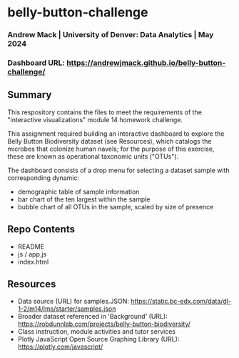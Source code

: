 # belly-button-challenge
### Andrew Mack  |  University of Denver: Data Analytics  |  May 2024
### Dashboard URL: https://andrewjmack.github.io/belly-button-challenge/

## Summary
This respository contains the files to meet the requirements of the "interactive visualizations" module 14 homework challenge.

This assignment required building an interactive dashboard to explore the Belly Button Biodiversity dataset (see Resources), which catalogs the microbes that colonize human navels; for the purpose of this exercise, these are known as operational taxonomic units ("OTUs").

The dashboard consists of a drop menu for selecting a dataset sample with corresponding dynamic:
- demographic table of sample information
- bar chart of the ten largest within the sample
- bubble chart of all OTUs in the sample, scaled by size of presence

## Repo Contents
- README
- js / app.js
- index.html

## Resources
- Data source (URL) for samples.JSON: https://static.bc-edx.com/data/dl-1-2/m14/lms/starter/samples.json
- Broader dataset referenced in 'Background' (URL): https://robdunnlab.com/projects/belly-button-biodiversity/
- Class instruction, module activities and tutor services
- Plotly JavaScript Open Source Graphing Library (URL): https://plotly.com/javascript/


